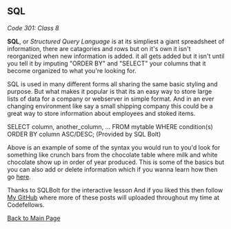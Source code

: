 ## SQL

*Code 301: Class 8*

**SQL**, or *Structured Query Language* is at its simpliest a giant spreadsheet of information, there are catagories and rows but on it's own it isn't reorganized when new information is added. it all gets added but it isn't until you tell it by imputing "ORDER BY" and "SELECT" your columns that it become organized to what you're looking for. 

SQL is used in many different forms all sharing the same basic styling and purpose. But what makes it popular is that its an easy way to store large lists of data for a company or webserver in simple format. And in an ever changing environment like say a small shipping company this could be a great way to store information about employees and stoked items.

SELECT column, another_column, …
FROM mytable
WHERE condition(s)
ORDER BY column ASC/DESC;
(Provided by SQL Bolt)

Above is an example of some of the syntax you would run to you'd look for something like crunch bars from the chocolate table where milk and white chocolate show up in order of year produced. This is some of the basics but you can also add or delete information which if you wanna learn how then go [here](https://sqlbolt.com/lesson/introduction).

Thanks to SQLBolt for the interactive lesson And if you liked this then follow [My GitHub](https://github.com/John-Ram) where more of these posts will uploaded throughout my time at Codefellows.

[Back to Main Page](https://john-ram.github.io/reading-notes.md/)

